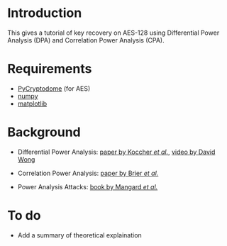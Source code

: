 # Introduction
This gives a tutorial of key recovery on AES-128 using Differential Power Analysis (DPA) and Correlation Power Analysis (CPA).

# Requirements
- [PyCryptodome](https://pycryptodome.readthedocs.io/en/latest/) (for AES)
- [numpy](https://numpy.org)
- [matplotlib](https://matplotlib.org)

# Background
- Differential Power Analysis: [paper by Koccher *et al.*](https://paulkocher.com/doc/DifferentialPowerAnalysis.pdf), [video by David Wong](https://www.youtube.com/watch?v=gbqNCgVcXsM)

- Correlation Power Analysis: [paper by Brier *et al.*](https://www.iacr.org/archive/ches2004/31560016/31560016.pdf)

- Power Analysis Attacks: [book by Mangard *et al.*](https://link.springer.com/book/10.1007/978-0-387-38162-6)

# To do
- Add a summary of theoretical explaination